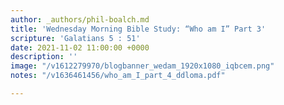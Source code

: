 ```yaml
---
author: _authors/phil-boalch.md
title: 'Wednesday Morning Bible Study: “Who am I” Part 3'
scripture: 'Galatians 5 : 51'
date: 2021-11-02 11:00:00 +0000
description: ''
image: "/v1612279970/blogbanner_wedam_1920x1080_iqbcem.png"
notes: "/v1636461456/who_am_I_part_4_ddloma.pdf"

---
```

